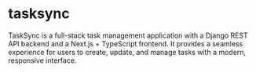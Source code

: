 # tasksync
TaskSync is a full-stack task management application with a Django REST API backend and a Next.js + TypeScript frontend. It provides a seamless experience for users to create, update, and manage tasks with a modern, responsive interface.

